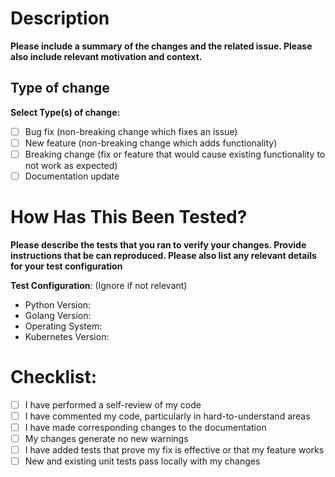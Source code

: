 # Description

**Please include a summary of the changes and the related issue. Please also include relevant motivation and context.**


## Type of change

**Select Type(s) of change:**

- [ ] Bug fix (non-breaking change which fixes an issue)
- [ ] New feature (non-breaking change which adds functionality)
- [ ] Breaking change (fix or feature that would cause existing functionality to not work as expected)
- [ ] Documentation update

# How Has This Been Tested?

**Please describe the tests that you ran to verify your changes. Provide instructions that be can reproduced. Please also list any relevant details for your test configuration**


**Test Configuration**:
(Ignore if not relevant)
* Python Version:
* Golang Version:
* Operating System:
* Kubernetes Version:

# Checklist:

- [ ] I have performed a self-review of my code
- [ ] I have commented my code, particularly in hard-to-understand areas
- [ ] I have made corresponding changes to the documentation
- [ ] My changes generate no new warnings
- [ ] I have added tests that prove my fix is effective or that my feature works
- [ ] New and existing unit tests pass locally with my changes
